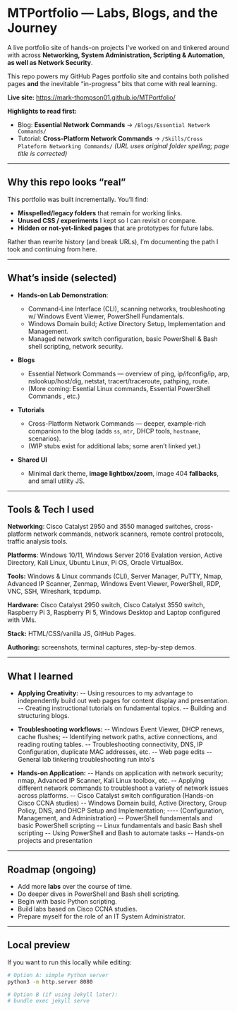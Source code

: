 # MTPortfolio — Labs, Blogs, and the Journey

A live portfolio site of hands-on projects I've worked on and tinkered around with across **Networking, System Administration, Scripting & Automation, as well as Network Security**.  

This repo powers my GitHub Pages portfolio site and contains both polished pages **and** the inevitable “in-progress” bits that come with real learning.

**Live site:** https://mark-thompson01.github.io/MTPortfolio/  

**Highlights to read first:**  
- Blog: **Essential Network Commands** → `/Blogs/Essential Network Commands/`  
- Tutorial: **Cross-Platform Network Commands** → `/Skills/Cross Plateform Networking Commands/` _(URL uses original folder spelling; page title is corrected)_

---

## Why this repo looks “real”
This portfolio was built incrementally. You’ll find:
- **Misspelled/legacy folders** that remain for working links.
- **Unused CSS / experiments** I kept so I can revisit or compare.
- **Hidden or not-yet-linked pages** that are prototypes for future labs.

Rather than rewrite history (and break URLs), I’m documenting the path I took and continuing from here.

---

## What’s inside (selected)
- **Hands-on Lab Demonstration**:
  - Command-Line Interface (CLI), scanning networks, troubleshooting w/ Windows Event Viewer, PowerShell Fundamentals.
  - Windows Domain build; Active Directory Setup, Implementation and Management. 
  - Managed network switch configuration, basic PowerShell & Bash shell scripting, network security.


- **Blogs**
  - Essential Network Commands — overview of ping, ip/ifconfig/ip, arp, nslookup/host/dig, netstat, tracert/traceroute, pathping, route.
  - (More coming: Esential Linux commands, Essential PowerShell Commands , etc.)
    
- **Tutorials**
  - Cross-Platform Network Commands — deeper, example-rich companion to the blog (adds `ss`, `mtr`, DHCP tools, `hostname`, scenarios).
  - (WIP stubs exist for additional labs; some aren’t linked yet.)
    
- **Shared UI**
  - Minimal dark theme, **image lightbox/zoom**, image 404 **fallbacks**, and small utility JS.

---

## Tools & Tech I used
**Networking**: Cisco Catalyst 2950 and 3550 managed switches, cross-platform network commands, network scanners, remote control protocols, traffic analysis tools.

**Platforms**: Windows 10/11, Windows Server 2016 Evalation version, Active Directory, Kali Linux, Ubuntu Linux, Pi OS, Oracle VirtualBox.

**Tools:** Windows & Linux commands (CLI), Server Manager, PuTTY, Nmap, Advanced IP Scanner, Zenmap, Windows Event Viewer, PowerShell, RDP, VNC, SSH, Wireshark, tcpdump.

**Hardware:** Cisco Catalyst 2950 switch, Cisco Catalyst 3550 switch, Raspberry Pi 3, Raspberry Pi 5, Windows Desktop and Laptop configured with VMs.

**Stack:** HTML/CSS/vanilla JS, GitHub Pages. 

**Authoring:** screenshots, terminal captures, step-by-step demos. 

---

## What I learned 
- **Applying Creativity:**
-- Using resources to my advantage to independently build out web pages for content display and presentation.
-- Creating instructional tutorials on fundamental topics.
-- Building and structuring blogs.

- **Troubleshooting workflows:**
-- Windows Event Viewer, DHCP renews, cache flushes;
-- Identifying network paths, active connections, and reading routing tables.
-- Troubleshooting connectivity, DNS, IP Configuration, duplicate MAC addresses, etc.
-- Web page edits
-- General lab tinkering troubleshooting run into's

- **Hands-on Application:**
-- Hands on application with network security; nmap, Advanced IP Scanner, Kali Linux toolbox, etc.
-- Applying different network commands to troubleshoot a variety of network issues across platforms.
-- Cisco Catalyst switch configuration (Hands-on Cisco CCNA studies)
-- Windows Domain build, Active Directory, Group Policy, DNS, and DHCP Setup and Implementation;
---- (Configuration, Management, and Administration)
-- PowerShell fundamentals and basic PowerShell scripting
-- Linux fundamentals and basic Bash shell scripting
-- Using PowerShell and Bash to automate tasks
-- Hands-on projects and presentation

---

## Roadmap (ongoing)
- Add more **labs** over the course of time. 
- Do deeper dives in PowerShell and Bash shell scripting.
- Begin with basic Python scripting.
- Build labs based on Cisco CCNA studies.
- Prepare myself for the role of an IT System Administrator.

---

## Local preview
If you want to run this locally while editing:
```bash
# Option A: simple Python server
python3 -m http.server 8080

# Option B (if using Jekyll later):
# bundle exec jekyll serve
